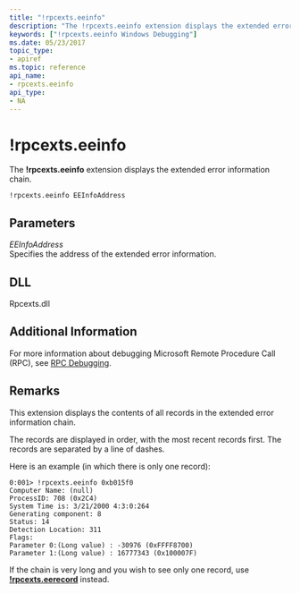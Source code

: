 ```yaml
---
title: "!rpcexts.eeinfo"
description: "The !rpcexts.eeinfo extension displays the extended error information chain."
keywords: ["!rpcexts.eeinfo Windows Debugging"]
ms.date: 05/23/2017
topic_type:
- apiref
ms.topic: reference
api_name:
- rpcexts.eeinfo
api_type:
- NA
---
```


# !rpcexts.eeinfo

The **!rpcexts.eeinfo** extension displays the extended error information chain.

```dbgcmd
!rpcexts.eeinfo EEInfoAddress
```

## Parameters

<span id="_______EEInfoAddress______"></span><span id="_______eeinfoaddress______"></span><span id="_______EEINFOADDRESS______"></span> *EEInfoAddress*   
Specifies the address of the extended error information.

## DLL

Rpcexts.dll

## Additional Information

For more information about debugging Microsoft Remote Procedure Call (RPC), see [RPC Debugging](../debugger/rpc-debugging.md).

## Remarks

This extension displays the contents of all records in the extended error information chain.

The records are displayed in order, with the most recent records first. The records are separated by a line of dashes.

Here is an example (in which there is only one record):

```dbgcmd
0:001> !rpcexts.eeinfo 0xb015f0
Computer Name: (null)
ProcessID: 708 (0x2C4)
System Time is: 3/21/2000 4:3:0:264
Generating component: 8
Status: 14
Detection Location: 311
Flags:
Parameter 0:(Long value) : -30976 (0xFFFF8700)
Parameter 1:(Long value) : 16777343 (0x100007F)
```

If the chain is very long and you wish to see only one record, use [**!rpcexts.eerecord**](-rpcexts-eerecord.md) instead.
